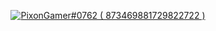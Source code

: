<p align="center">
  <a href="https://discord.com/users/873469881729822722">
     <img src="https://discord.c99.nl/widget/theme-4/873469881729822722.png" alt="PixonGamer#0762 ( 873469881729822722 )"/>
       </a>
</p>

